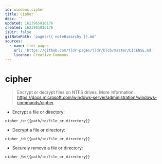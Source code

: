```yaml
---
id: windows.cipher
title: Cipher
desc: ''
updated: 1623965016176
created: 1623965016176
isDir: false
gitNotePath: 'pages/{{ noteHiearchy }}.md'
sources:
  - name: tldr-pages
    url: 'https://github.com/tldr-pages/tldr/blob/master/LICENSE.md'
    license: Creative Commons
---
```

# cipher

> Encrypt or decrypt files on NTFS drives.
> More information: <https://docs.microsoft.com/windows-server/administration/windows-commands/cipher>.

- Encrypt a file or directory:

`cipher /e:{{path/to/file_or_directory}}`

- Decrypt a file or directory:

`cipher /d:{{path/to/file_or_directory}}`

- Securely remove a file or directory:

`cipher /w:{{path/to/file_or_directory}}`

